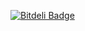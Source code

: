 [![Bitdeli Badge](https://d2weczhvl823v0.cloudfront.net/DIYgod/studyrecord/trend.png)](https://bitdeli.com/free "Bitdeli Badge")

